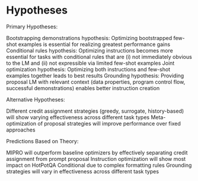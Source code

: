 # Hypotheses

Primary Hypotheses:

Bootstrapping demonstrations hypothesis: Optimizing bootstrapped few-shot examples is essential for realizing greatest performance gains
Conditional rules hypothesis: Optimizing instructions becomes more essential for tasks with conditional rules that are (i) not immediately obvious to the LM and (ii) not expressible via limited few-shot examples
Joint optimization hypothesis: Optimizing both instructions and few-shot examples together leads to best results
Grounding hypothesis: Providing proposal LM with relevant context (data properties, program control flow, successful demonstrations) enables better instruction creation

Alternative Hypotheses:

Different credit assignment strategies (greedy, surrogate, history-based) will show varying effectiveness across different task types
Meta-optimization of proposal strategies will improve performance over fixed approaches

Predictions Based on Theory:

MIPRO will outperform baseline optimizers by effectively separating credit assignment from prompt proposal
Instruction optimization will show most impact on HotPotQA Conditional due to complex formatting rules
Grounding strategies will vary in effectiveness across different task types